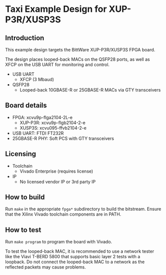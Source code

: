 # Taxi Example Design for XUP-P3R/XUSP3S

## Introduction

This example design targets the BittWare XUP-P3R/XUSP3S FPGA board.

The design places looped-back MACs on the QSFP28 ports, as well as XFCP on the USB UART for monitoring and control.

* USB UART
  * XFCP (3 Mbaud)
* QSFP28
  * Looped-back 10GBASE-R or 25GBASE-R MACs via GTY transceivers

## Board details

* FPGA: xcvu9p-flga2104-2L-e
  * XUP-P3R: xcvu9p-flgb2104-2-e
  * XUSP3S: xcvu095-ffvb2104-2-e
* USB UART: FTDI FT232R
* 25GBASE-R PHY: Soft PCS with GTY transceivers

## Licensing

* Toolchain
  * Vivado Enterprise (requires license)
* IP
  * No licensed vendor IP or 3rd party IP

## How to build

Run `make` in the appropriate `fpga*` subdirectory to build the bitstream.  Ensure that the Xilinx Vivado toolchain components are in PATH.

## How to test

Run `make program` to program the board with Vivado.

To test the looped-back MAC, it is recommended to use a network tester like the Viavi T-BERD 5800 that supports basic layer 2 tests with a loopback.  Do not connect the looped-back MAC to a network as the reflected packets may cause problems.
